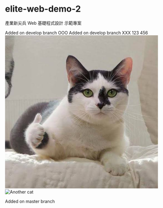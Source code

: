 # elite-web-demo-2

產業新尖兵 Web 基礎程式設計 示範專案

Added on develop branch OOO
Added on develop branch XXX
123
456
![Cat](./image/cat.jpg)
![Another cat](https://i.imgur.com/9wGJWa0.png)

Added on master branch
